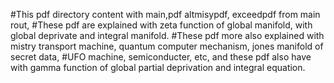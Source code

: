 #This pdf directory content with main,pdf altmisypdf, exceedpdf from main rout,
#These pdf are explained with zeta function of global manifold, with global deprivate and integral manifold.
#These pdf more also explained with mistry transport machine, quantum computer mechanism, jones manifold of secret data,
#UFO machine, semiconducter, etc, and these pdf also have with gamma function of global partial deprivation and integral equation.
